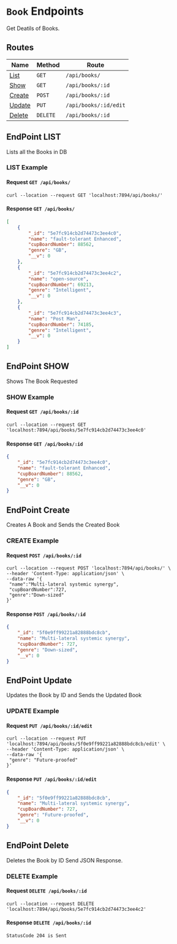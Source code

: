 # `Book` Endpoints

Get Deatils of Books.

## Routes

|Name|Method|Route|
|---|---|---|
|[List](#endpoint-list)|`GET`| `/api/books/`|
|[Show](#endpoint-show)|`GET`| `/api/books/:id`|
|[Create](#endpoint-create)|`POST`| `/api/books/:id`|
|[Update](#endpoint-update)|`PUT`| `/api/books/:id/edit`|
|[Delete](#endpoint-delete)|`DELETE`|`/api/books/:id`|

## EndPoint LIST

Lists all the Books in DB

### LIST Example

#### Request `GET /api/books/`

```properties
curl --location --request GET 'localhost:7894/api/books/'
```

#### Response `GET /api/books/`

``` json
[
    {
        "_id": "5e7fc914cb2d74473c3ee4c0",
        "name": "fault-tolerant Enhanced",
        "cupBoardNumber": 88562,
        "genre": "GB",
        "__v": 0
    },
    {
        "_id": "5e7fc914cb2d74473c3ee4c2",
        "name": "open-source",
        "cupBoardNumber": 69213,
        "genre": "Intelligent",
        "__v": 0
    },
    {
        "_id": "5e7fc914cb2d74473c3ee4c3",
        "name": "Post Man",
        "cupBoardNumber": 74185,
        "genre": "Intelligent",
        "__v": 0
    }
]
```

## EndPoint SHOW

Shows The Book Requested

### SHOW Example

#### Request `GET /api/books/:id`

```properties
curl --location --request GET 'localhost:7894/api/books/5e7fc914cb2d74473c3ee4c0'
```

#### Response `GET /api/books/:id`

``` json
{
    "_id": "5e7fc914cb2d74473c3ee4c0",
    "name": "fault-tolerant Enhanced",
    "cupBoardNumber": 88562,
    "genre": "GB",
    "__v": 0
}
```

## EndPoint Create

Creates A Book and Sends the Created Book

### CREATE Example

#### Request `POST /api/books/:id`

```properties
curl --location --request POST 'localhost:7894/api/books/' \
--header 'Content-Type: application/json' \
--data-raw '{
 "name":"Multi-lateral systemic synergy",
 "cupBoardNumber":727,
 "genre":"Down-sized"
}'
```

#### Response `POST /api/books/:id`

``` json
{
    "_id": "5f0e9ff99221a82888bdc8cb",
    "name": "Multi-lateral systemic synergy",
    "cupBoardNumber": 727,
    "genre": "Down-sized",
    "__v": 0
}
```

## EndPoint Update

Updates the Book by  ID and Sends the Updated Book

### UPDATE Example

#### Request `PUT /api/books/:id/edit`

```properties
curl --location --request PUT 'localhost:7894/api/books/5f0e9ff99221a82888bdc8cb/edit' \
--header 'Content-Type: application/json' \
--data-raw '{
 "genre": "Future-proofed"
}'
```

#### Response `PUT /api/books/:id/edit`

``` json
{
    "_id": "5f0e9ff99221a82888bdc8cb",
    "name": "Multi-lateral systemic synergy",
    "cupBoardNumber": 727,
    "genre": "Future-proofed",
    "__v": 0
}
```

## EndPoint Delete

Deletes the Book by ID Send JSON Response.

### DELETE Example

#### Request `DELETE /api/books/:id`

```properties
curl --location --request DELETE 'localhost:7894/api/books/5e7fc914cb2d74473c3ee4c2'
```

#### Response `DELETE /api/books/:id`

``` properties
StatusCode 204 is Sent
```
